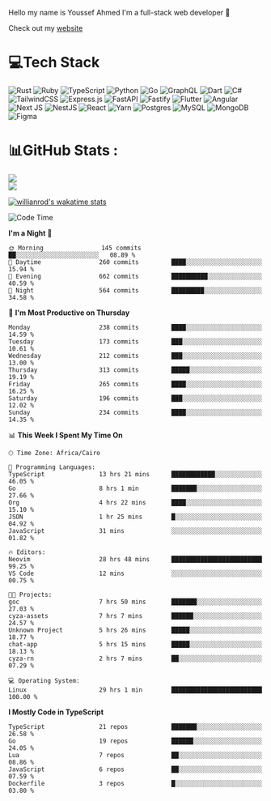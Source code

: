 Hello my name is Youssef Ahmed I'm a full-stack web developer 👋

Check out my [website](https://youssefahmed.vercel.app)
 
# 💻Tech Stack

![Rust](https://img.shields.io/badge/rust-%23000000.svg?style=for-the-badge&logo=rust&logoColor=white) ![Ruby](https://img.shields.io/badge/ruby-%23CC342D.svg?style=for-the-badge&logo=ruby&logoColor=white) ![TypeScript](https://img.shields.io/badge/typescript-%23007ACC.svg?style=for-the-badge&logo=typescript&logoColor=white) ![Python](https://img.shields.io/badge/python-3670A0?style=for-the-badge&logo=python&logoColor=ffdd54) ![Go](https://img.shields.io/badge/go-%2300ADD8.svg?style=for-the-badge&logo=go&logoColor=white) ![GraphQL](https://img.shields.io/badge/-GraphQL-E10098?style=for-the-badge&logo=graphql&logoColor=white) ![Dart](https://img.shields.io/badge/dart-%230175C2.svg?style=for-the-badge&logo=dart&logoColor=white) ![C#](https://img.shields.io/badge/c%23-%23239120.svg?style=for-the-badge&logo=c-sharp&logoColor=white) ![TailwindCSS](https://img.shields.io/badge/tailwindcss-%2338B2AC.svg?style=for-the-badge&logo=tailwind-css&logoColor=white) ![Express.js](https://img.shields.io/badge/express.js-%23404d59.svg?style=for-the-badge&logo=express&logoColor=%2361DAFB) ![FastAPI](https://img.shields.io/badge/FastAPI-005571?style=for-the-badge&logo=fastapi) ![Fastify](https://img.shields.io/badge/fastify-%23000000.svg?style=for-the-badge&logo=fastify&logoColor=white) ![Flutter](https://img.shields.io/badge/Flutter-%2302569B.svg?style=for-the-badge&logo=Flutter&logoColor=white) ![Angular](https://img.shields.io/badge/angular-%23DD0031.svg?style=for-the-badge&logo=angular&logoColor=white) ![Next JS](https://img.shields.io/badge/Next-black?style=for-the-badge&logo=next.js&logoColor=white) ![NestJS](https://img.shields.io/badge/nestjs-%23E0234E.svg?style=for-the-badge&logo=nestjs&logoColor=white) ![React](https://img.shields.io/badge/react-%2320232a.svg?style=for-the-badge&logo=react&logoColor=%2361DAFB) ![Yarn](https://img.shields.io/badge/yarn-%232C8EBB.svg?style=for-the-badge&logo=yarn&logoColor=white) ![Postgres](https://img.shields.io/badge/postgres-%23316192.svg?style=for-the-badge&logo=postgresql&logoColor=white) ![MySQL](https://img.shields.io/badge/mysql-%2300f.svg?style=for-the-badge&logo=mysql&logoColor=white) ![MongoDB](https://img.shields.io/badge/MongoDB-%234ea94b.svg?style=for-the-badge&logo=mongodb&logoColor=white)     ![Figma](https://img.shields.io/badge/figma-%23F24E1E.svg?style=for-the-badge&logo=figma&logoColor=white)

# 📊GitHub Stats :

![](https://github-readme-stats.vercel.app/api?username=joetifa2003&theme=tokyonight&hide_border=false&include_all_commits=false&count_private=false)<br/>
![](https://github-readme-streak-stats.herokuapp.com/?user=joetifa2003&theme=tokyonight&hide_border=false)<br/>

[![willianrod's wakatime stats](https://github-readme-stats.vercel.app/api/wakatime?username=joetifa2003&layout=compact)](https://github.com/anuraghazra/github-readme-stats)
<!--START_SECTION:waka-->
![Code Time](http://img.shields.io/badge/Code%20Time-2%2C621%20hrs%2056%20mins-blue)

**I'm a Night 🦉** 

```text
🌞 Morning                145 commits         ██░░░░░░░░░░░░░░░░░░░░░░░   08.89 % 
🌆 Daytime                260 commits         ████░░░░░░░░░░░░░░░░░░░░░   15.94 % 
🌃 Evening                662 commits         ██████████░░░░░░░░░░░░░░░   40.59 % 
🌙 Night                  564 commits         █████████░░░░░░░░░░░░░░░░   34.58 % 
```
📅 **I'm Most Productive on Thursday** 

```text
Monday                   238 commits         ████░░░░░░░░░░░░░░░░░░░░░   14.59 % 
Tuesday                  173 commits         ███░░░░░░░░░░░░░░░░░░░░░░   10.61 % 
Wednesday                212 commits         ███░░░░░░░░░░░░░░░░░░░░░░   13.00 % 
Thursday                 313 commits         █████░░░░░░░░░░░░░░░░░░░░   19.19 % 
Friday                   265 commits         ████░░░░░░░░░░░░░░░░░░░░░   16.25 % 
Saturday                 196 commits         ███░░░░░░░░░░░░░░░░░░░░░░   12.02 % 
Sunday                   234 commits         ████░░░░░░░░░░░░░░░░░░░░░   14.35 % 
```


📊 **This Week I Spent My Time On** 

```text
🕑︎ Time Zone: Africa/Cairo

💬 Programming Languages: 
TypeScript               13 hrs 21 mins      ████████████░░░░░░░░░░░░░   46.05 % 
Go                       8 hrs 1 min         ███████░░░░░░░░░░░░░░░░░░   27.66 % 
Org                      4 hrs 22 mins       ████░░░░░░░░░░░░░░░░░░░░░   15.10 % 
JSON                     1 hr 25 mins        █░░░░░░░░░░░░░░░░░░░░░░░░   04.92 % 
JavaScript               31 mins             ░░░░░░░░░░░░░░░░░░░░░░░░░   01.82 % 

🔥 Editors: 
Neovim                   28 hrs 48 mins      █████████████████████████   99.25 % 
VS Code                  12 mins             ░░░░░░░░░░░░░░░░░░░░░░░░░   00.75 % 

🐱‍💻 Projects: 
goc                      7 hrs 50 mins       ███████░░░░░░░░░░░░░░░░░░   27.03 % 
cyza-assets              7 hrs 7 mins        ██████░░░░░░░░░░░░░░░░░░░   24.57 % 
Unknown Project          5 hrs 26 mins       █████░░░░░░░░░░░░░░░░░░░░   18.77 % 
chat-app                 5 hrs 15 mins       █████░░░░░░░░░░░░░░░░░░░░   18.13 % 
cyza-rn                  2 hrs 7 mins        ██░░░░░░░░░░░░░░░░░░░░░░░   07.29 % 

💻 Operating System: 
Linux                    29 hrs 1 min        █████████████████████████   100.00 % 
```

**I Mostly Code in TypeScript** 

```text
TypeScript               21 repos            ███████░░░░░░░░░░░░░░░░░░   26.58 % 
Go                       19 repos            ██████░░░░░░░░░░░░░░░░░░░   24.05 % 
Lua                      7 repos             ██░░░░░░░░░░░░░░░░░░░░░░░   08.86 % 
JavaScript               6 repos             ██░░░░░░░░░░░░░░░░░░░░░░░   07.59 % 
Dockerfile               3 repos             █░░░░░░░░░░░░░░░░░░░░░░░░   03.80 % 
```




<!--END_SECTION:waka-->

